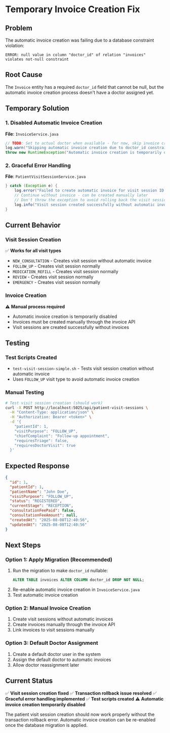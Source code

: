 # Temporary Invoice Creation Fix

## Problem
The automatic invoice creation was failing due to a database constraint violation:
```
ERROR: null value in column "doctor_id" of relation "invoices" violates not-null constraint
```

## Root Cause
The `Invoice` entity has a required `doctor_id` field that cannot be null, but the automatic invoice creation process doesn't have a doctor assigned yet.

## Temporary Solution

### 1. **Disabled Automatic Invoice Creation**
**File**: `InvoiceService.java`
```java
// TODO: Set to actual doctor when available - for now, skip invoice creation
log.warn("Skipping automatic invoice creation due to doctor_id constraint. Invoice will be created manually later.");
throw new RuntimeException("Automatic invoice creation is temporarily disabled. Please create invoice manually.");
```

### 2. **Graceful Error Handling**
**File**: `PatientVisitSessionService.java`
```java
} catch (Exception e) {
    log.error("Failed to create automatic invoice for visit session ID: {}", saved.getId(), e);
    // Continue without invoice - can be created manually later
    // Don't throw the exception to avoid rolling back the visit session
    log.info("Visit session created successfully without automatic invoice. Invoice can be created manually later.");
}
```

## Current Behavior

### **Visit Session Creation**
✅ **Works for all visit types**
- `NEW_CONSULTATION` - Creates visit session without automatic invoice
- `FOLLOW_UP` - Creates visit session normally
- `MEDICATION_REFILL` - Creates visit session normally
- `REVIEW` - Creates visit session normally
- `EMERGENCY` - Creates visit session normally

### **Invoice Creation**
⚠️ **Manual process required**
- Automatic invoice creation is temporarily disabled
- Invoices must be created manually through the invoice API
- Visit sessions are created successfully without invoices

## Testing

### Test Scripts Created
- `test-visit-session-simple.sh` - Tests visit session creation without automatic invoice
- Uses `FOLLOW_UP` visit type to avoid automatic invoice creation

### Manual Testing
```bash
# Test visit session creation (should work)
curl -X POST http://localhost:5025/api/patient-visit-sessions \
  -H "Content-Type: application/json" \
  -H "Authorization: Bearer <token>" \
  -d '{
    "patientId": 1,
    "visitPurpose": "FOLLOW_UP",
    "chiefComplaint": "Follow-up appointment",
    "requiresTriage": false,
    "requiresDoctorVisit": true
  }'
```

## Expected Response
```json
{
  "id": 1,
  "patientId": 1,
  "patientName": "John Doe",
  "visitPurpose": "FOLLOW_UP",
  "status": "REGISTERED",
  "currentStage": "RECEPTION",
  "consultationFeePaid": false,
  "consultationFeeAmount": null,
  "createdAt": "2025-08-08T12:40:56",
  "updatedAt": "2025-08-08T12:40:56"
}
```

## Next Steps

### **Option 1: Apply Migration (Recommended)**
1. Run the migration to make `doctor_id` nullable:
   ```sql
   ALTER TABLE invoices ALTER COLUMN doctor_id DROP NOT NULL;
   ```
2. Re-enable automatic invoice creation in `InvoiceService.java`
3. Test automatic invoice creation

### **Option 2: Manual Invoice Creation**
1. Create visit sessions without automatic invoices
2. Create invoices manually through the invoice API
3. Link invoices to visit sessions manually

### **Option 3: Default Doctor Assignment**
1. Create a default doctor user in the system
2. Assign the default doctor to automatic invoices
3. Allow doctor reassignment later

## Current Status

✅ **Visit session creation fixed**
✅ **Transaction rollback issue resolved**
✅ **Graceful error handling implemented**
✅ **Test scripts created**
⚠️ **Automatic invoice creation temporarily disabled**

The patient visit session creation should now work properly without the transaction rollback error. Automatic invoice creation can be re-enabled once the database migration is applied. 